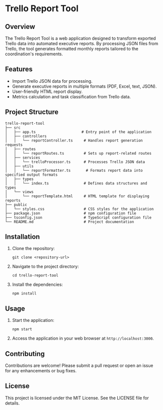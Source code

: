 # Trello Report Tool

## Overview
The Trello Report Tool is a web application designed to transform exported Trello data into automated executive reports. By processing JSON files from Trello, the tool generates formatted monthly reports tailored to the coordination's requirements.

## Features
- Import Trello JSON data for processing.
- Generate executive reports in multiple formats (PDF, Excel, text, JSON).
- User-friendly HTML report display.
- Metrics calculation and task classification from Trello data.

## Project Structure
```
trello-report-tool
├── src
│   ├── app.ts                     # Entry point of the application
│   ├── controllers
│   │   └── reportController.ts     # Handles report generation requests
│   ├── routes
│   │   └── reportRoutes.ts         # Sets up report-related routes
│   ├── services
│   │   └── trelloProcessor.ts      # Processes Trello JSON data
│   ├── utils
│   │   └── reportFormatter.ts       # Formats report data into specified output formats
│   ├── types
│   │   └── index.ts                # Defines data structures and types
│   └── views
│       └── reportTemplate.html     # HTML template for displaying reports
├── public
│   └── styles.css                  # CSS styles for the application
├── package.json                    # npm configuration file
├── tsconfig.json                   # TypeScript configuration file
└── README.md                       # Project documentation
```

## Installation
1. Clone the repository:
   ```
   git clone <repository-url>
   ```
2. Navigate to the project directory:
   ```
   cd trello-report-tool
   ```
3. Install the dependencies:
   ```
   npm install
   ```

## Usage
1. Start the application:
   ```
   npm start
   ```
2. Access the application in your web browser at `http://localhost:3000`.

## Contributing
Contributions are welcome! Please submit a pull request or open an issue for any enhancements or bug fixes.

## License
This project is licensed under the MIT License. See the LICENSE file for details.